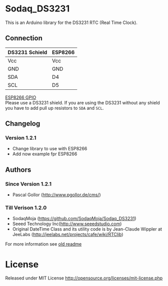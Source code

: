 # Sodaq_DS3231

This is an Arduino library for the DS3231 RTC (Real Time Clock).

## Connection
DS3231 Schield | ESP8266
---------------|--------
Vcc | Vcc
GND | GND
SDA | D4
SCL | D5

[ESP8266 GPIO](https://github.com/esp8266/Arduino/blob/esp8266/hardware/esp8266com/esp8266/doc/reference.md#digital-io)
<br>Please use a DS3231 shield.
If you are using the DS3231 without any shield you have to add pull up resistors to `SDA` and `SCL`.

## Changelog
### Version 1.2.1
- Change library to use with ESP8266
- Add now example fpr ESP8266

## Authors
### Since Version 1.2.1
- Pascal Gollor (http://www.pgollor.de/cms/)

### Till Verison 1.2.0
- SodaqMoja (https://github.com/SodaqMoja/Sodaq_DS3231)
- Seeed Technology Inc(http://www.seeedstudio.com)
- Original DateTime Class and its utility code is by Jean-Claude Wippler at JeeLabs (http://jeelabs.net/projects/cafe/wiki/RTClib)

For more information see [old readme](OLD_README.md)


# License
Released under MIT License http://opensource.org/licenses/mit-license.php

